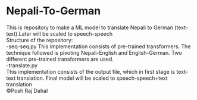 # Nepali-To-German
This is repository to make a ML model to translate Nepali to German (text-text).Later will be scaled to speech-speech <br>
Structure of the repository: <br>
-seq-seq.py <nr>
    This implementation consists of pre-trained transformers. The technique followed is pivoting Nepali-English and English-German. Two different pre-trained transformers are used. <br>
-translate.py<br>
    This implementation consists of the output file, which in first stage is text-text translation. Final model will be scaled to speech-speech+text translation<br>
©Posh Raj Dahal

